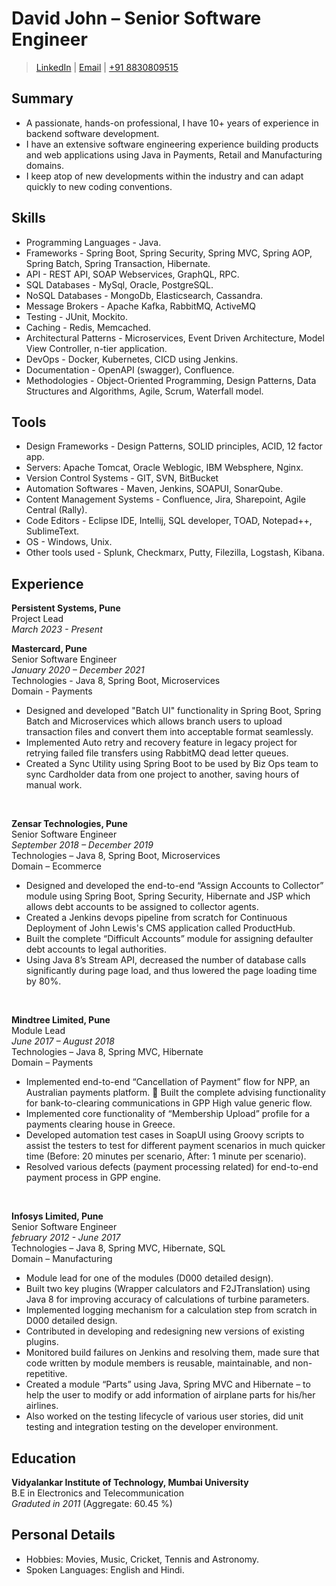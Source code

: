 
# David John  &ndash; Senior Software Engineer
> [LinkedIn](https://www.linkedin.com/in/dappdavid) | [Email](mailto:dappdavid99@gmail.com) | 
[+91 8830809515](tel:+918830809515) 
## Summary

- A passionate, hands-on professional, I have 10+ years of experience in backend software development. 
- I have an extensive software engineering experience building products and web applications using Java in Payments, Retail and Manufacturing domains. 
- I keep atop of new developments within the industry and can adapt quickly to new coding conventions.

## Skills

- Programming Languages -  Java.
- Frameworks - Spring Boot, Spring Security, Spring MVC, Spring AOP, Spring Batch, Spring Transaction, Hibernate.
- API - REST API, SOAP Webservices, GraphQL, RPC.
- SQL Databases - MySql, Oracle, PostgreSQL.
- NoSQL Databases - MongoDb, Elasticsearch, Cassandra.
- Message Brokers - Apache Kafka, RabbitMQ, ActiveMQ
- Testing - JUnit, Mockito.
- Caching - Redis, Memcached.
- Architectural Patterns - Microservices, Event Driven Architecture, Model View Controller, n-tier application.
- DevOps - Docker, Kubernetes, CICD using Jenkins.
- Documentation - OpenAPI (swagger), Confluence.
- Methodologies - Object-Oriented Programming, Design Patterns,  Data Structures and Algorithms, Agile, Scrum, Waterfall model.

## Tools

- Design Frameworks -  Design Patterns, SOLID principles, ACID, 12 factor app.
- Servers: Apache Tomcat, Oracle Weblogic, IBM Websphere, Nginx.
- Version Control Systems - GIT, SVN, BitBucket
- Automation Softwares - Maven, Jenkins, SOAPUI, SonarQube.
- Content Management Systems - Confluence, Jira, Sharepoint, Agile Central (Rally).
- Code Editors - Eclipse IDE, Intellij, SQL developer, TOAD, Notepad++, SublimeText.
- OS - Windows, Unix.
- Other tools used - Splunk, Checkmarx, Putty, Filezilla, Logstash, Kibana.

## Experience

**Persistent Systems, Pune**  
Project Lead  
*March 2023 - Present* 
<br> 

**Mastercard, Pune**  
Senior Software Engineer  
*January 2020 &ndash; December 2021*  
Technologies - Java 8, Spring Boot, Microservices  
Domain - Payments   

- Designed and developed "Batch UI" functionality in Spring Boot, Spring Batch and Microservices which allows branch users to upload transaction files and convert them into acceptable format seamlessly.
- Implemented Auto retry and recovery feature in legacy project for retrying failed file transfers using RabbitMQ dead letter queues.
- Created a Sync Utility using Spring Boot to be used by Biz Ops team to sync Cardholder data from one project to another, saving hours of manual work.
<br> 

**Zensar Technologies, Pune**  
Senior Software Engineer  
*September 2018 &ndash; December 2019*  
Technologies &ndash; Java 8, Spring Boot, Microservices  
Domain &ndash; Ecommerce  

- Designed and developed the end-to-end “Assign Accounts to Collector” module using Spring Boot, Spring Security, Hibernate and JSP which allows debt accounts to be assigned to collector agents.
- Created a Jenkins devops pipeline from scratch for Continuous Deployment of John Lewis's CMS application called ProductHub.
- Built the complete “Difficult Accounts” module for assigning defaulter debt accounts to legal authorities.
- Using Java 8’s Stream API, decreased the number of database calls significantly during page load, and thus lowered the page loading time by 80%.

<br> 

**Mindtree Limited, Pune**  
Module Lead  
*June 2017 &ndash; August 2018*  
Technologies &ndash; Java 8, Spring MVC, Hibernate  
Domain &ndash; Payments   

- Implemented end-to-end “Cancellation of Payment” flow for NPP, an Australian payments platform.
 Built the complete advising functionality for bank-to-clearing communications in GPP High value generic flow.
- Implemented core functionality of “Membership Upload” profile for a payments clearing house in Greece.
- Developed automation test cases in SoapUI using Groovy scripts to assist the testers to test for different payment scenarios in much quicker time (Before: 20 minutes per scenario, After: 1 minute per scenario).
- Resolved various defects (payment processing related) for end-to-end payment process in GPP engine.

<br> 

**Infosys Limited, Pune**  
Senior Software Engineer  
*february 2012 - June 2017*  
Technologies &ndash; Java 8, Spring MVC, Hibernate, SQL  
Domain &ndash; Manufacturing  

- Module lead for one of the modules (D000 detailed design).
- Built two key plugins (Wrapper calculators and F2JTranslation) using Java 8 for improving accuracy of calculations of turbine parameters.
- Implemented logging mechanism for a calculation step from scratch in D000 detailed design.
- Contributed in developing and redesigning new versions of existing plugins.
- Monitored build failures on Jenkins and resolving them, made sure that code written by module members is reusable, maintainable, and non-repetitive.
- Created a module “Parts” using Java, Spring MVC and Hibernate – to help the user to modify or add information of airplane parts for his/her airlines.
- Also worked on the testing lifecycle of various user stories, did unit testing and integration testing on the developer environment.

## Education

**Vidyalankar Institute of Technology, Mumbai University**  
B.E in Electronics and Telecommunication  
*Graduted in 2011* (Aggregate: 60.45 %) 

## Personal Details

- Hobbies: Movies, Music, Cricket, Tennis and Astronomy.
- Spoken Languages: English and Hindi.
